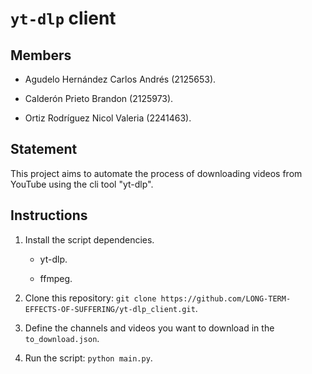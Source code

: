 # `yt-dlp` client

## Members

- Agudelo Hernández Carlos Andrés (2125653).

- Calderón Prieto Brandon (2125973).

- Ortiz Rodríguez Nicol Valeria (2241463).

## Statement

This project aims to automate the process of downloading videos from YouTube using the cli tool "yt-dlp".

## Instructions

1. Install the script dependencies.

    - yt-dlp.

    - ffmpeg.

2. Clone this repository: `git clone https://github.com/LONG-TERM-EFFECTS-OF-SUFFERING/yt-dlp_client.git`.

3. Define the channels and videos you want to download in the `to_download.json`.

4. Run the script: `python main.py`.
